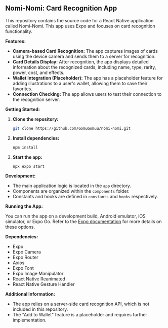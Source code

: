 ## Nomi-Nomi: Card Recognition App

This repository contains the source code for a React Native application called Nomi-Nomi. This app uses Expo and focuses on card recognition functionality.

**Features:**

- **Camera-based Card Recognition:** The app captures images of cards using the device camera and sends them to a server for recognition.
- **Card Details Display:** After recognition, the app displays detailed information about the recognized cards, including name, type, rarity, power, cost, and effects.
- **Wallet Integration (Placeholder):** The app has a placeholder feature for adding illustrations to a user's wallet, allowing them to save their favorites.
- **Connection Checking:** The app allows users to test their connection to the recognition server.

**Getting Started:**

1. **Clone the repository:**

   ```bash
   git clone https://github.com/GomuGomuu/nomi-nomi.git
   ```

2. **Install dependencies:**

   ```bash
   npm install
   ```

3. **Start the app:**
   ```bash
   npx expo start
   ```

**Development:**

- The main application logic is located in the `app` directory.
- Components are organized within the `components` folder.
- Constants and hooks are defined in `constants` and `hooks` respectively.

**Running the App:**

You can run the app on a development build, Android emulator, iOS simulator, or Expo Go. Refer to the [Expo documentation](https://docs.expo.dev/) for more details on these options.

**Dependencies:**

- Expo
- Expo Camera
- Expo Router
- Axios
- Expo Font
- Expo Image Manipulator
- React Native Reanimated
- React Native Gesture Handler

**Additional Information:**

- The app relies on a server-side card recognition API, which is not included in this repository.
- The "Add to Wallet" feature is a placeholder and requires further implementation.
